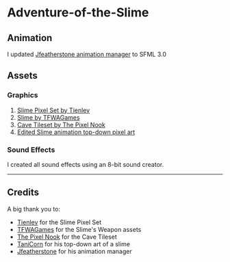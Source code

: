 # Adventure-of-the-Slime

## Animation
I updated [Jfeatherstone animation manager](https://github.com/Jfeatherstone/SFMLAnimation?tab=readme-ov-file) to SFML 3.0
## Assets

### Graphics

1. [Slime Pixel Set by Tienlev](https://tienlev.itch.io/slime-pixel-set)
2. [Slime by TFWAGames](https://tfwagames.itch.io/slime)
3. [Cave Tileset by The Pixel Nook](https://the-pixel-nook.itch.io/cave-tileset-free)
4. [Edited Slime animation top-down pixel art](https://opengameart.org/content/slime-animationstop-down-pixel-art)

### Sound Effects

I created all sound effects using an 8-bit sound creator.

---

## Credits

A big thank you to:
- [Tienlev](https://tienlev.itch.io) for the Slime Pixel Set
- [TFWAGames](https://tfwagames.itch.io/) for the Slime's Weapon assets
- [The Pixel Nook](https://the-pixel-nook.itch.io) for the Cave Tileset
- [TaniCorn](https://opengameart.org/users/tanicorn) for his top-down art of a slime
- [Jfeatherstone](https://github.com/Jfeatherstone) for his animation manager
